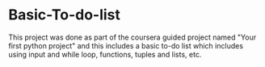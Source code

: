 # Basic-To-do-list
This project was done as part of the coursera guided project named "Your first python project" and this includes a basic to-do list which includes using input and while loop,  functions, tuples and lists, etc.
